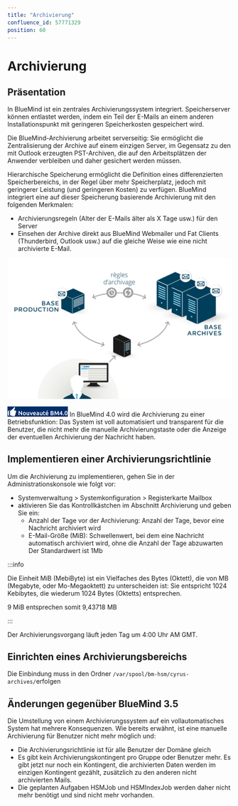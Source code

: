 ```yaml
---
title: "Archivierung"
confluence_id: 57771329
position: 60
---
```

# Archivierung


## Präsentation

In BlueMind ist ein zentrales Archivierungssystem integriert. Speicherserver können entlastet werden, indem ein Teil der E-Mails an einem anderen Installationspunkt mit geringeren Speicherkosten gespeichert wird.

Die BlueMind-Archivierung arbeitet serverseitig: Sie ermöglicht die Zentralisierung der Archive auf einem einzigen Server, im Gegensatz zu den mit Outlook erzeugten PST-Archiven, die auf den Arbeitsplätzen der Anwender verbleiben und daher gesichert werden müssen.

Hierarchische Speicherung ermöglicht die Definition eines differenzierten Speicherbereichs, in der Regel über mehr Speicherplatz, jedoch mit geringerer Leistung (und geringeren Kosten) zu verfügen. BlueMind integriert eine auf dieser Speicherung basierende Archivierung mit den folgenden Merkmalen:

- Archivierungsregeln (Alter der E-Mails älter als X Tage usw.) für den Server
- Einsehen der Archive direkt aus BlueMind Webmailer und Fat Clients (Thunderbird, Outlook usw.) auf die gleiche Weise wie eine nicht archivierte E-Mail.


![](../../attachments/57771329/58592746.png)

![](../../attachments/57771329/58592744.png) In BlueMind 4.0 wird die Archivierung zu einer Betriebsfunktion: Das System ist voll automatisiert und transparent für die Benutzer, die nicht mehr die manuelle Archivierungstaste oder die Anzeige der eventuellen Archivierung der Nachricht haben.

## Implementieren einer Archivierungsrichtlinie

Um die Archivierung zu implementieren, gehen Sie in der Administrationskonsole wie folgt vor:

- Systemverwaltung > Systemkonfiguration > Registerkarte Mailbox
- aktivieren Sie das Kontrollkästchen im Abschnitt Archivierung und geben Sie ein:
    - Anzahl der Tage vor der Archivierung: Anzahl der Tage, bevor eine Nachricht archiviert wird
    - E-Mail-Größe (MiB): Schwellenwert, bei dem eine Nachricht automatisch archiviert wird, ohne die Anzahl der Tage abzuwarten
Der Standardwert ist 1Mb


:::info

Die Einheit MiB (MebiByte) ist ein Vielfaches des Bytes (Oktett), die von MB (Megabyte, oder Mo-Megaoktett) zu unterscheiden ist: Sie entspricht 1024 Kebibytes, die wiederum 1024 Bytes (Oktetts) entsprechen.

9 MiB entsprechen somit 9,43718 MB

:::


Der Archivierungsvorgang läuft jeden Tag um 4:00 Uhr AM GMT.

## Einrichten eines Archivierungsbereichs

Die Einbindung muss in den Ordner `/var/spool/bm-hsm/cyrus-archives/`erfolgen

## Änderungen gegenüber BlueMind 3.5

Die Umstellung von einem Archivierungssystem auf ein vollautomatisches System hat mehrere Konsequenzen. Wie bereits erwähnt, ist eine manuelle Archivierung für Benutzer nicht mehr möglich und:

- Die Archivierungsrichtlinie ist für alle Benutzer der Domäne gleich
- Es gibt kein Archivierungskontingent pro Gruppe oder Benutzer mehr. Es gibt jetzt nur noch ein Kontingent, die archivierten Daten werden im einzigen Kontingent gezählt, zusätzlich zu den anderen nicht archivierten Mails.
- Die geplanten Aufgaben HSMJob und HSMIndexJob werden daher nicht mehr benötigt und sind nicht mehr vorhanden.


